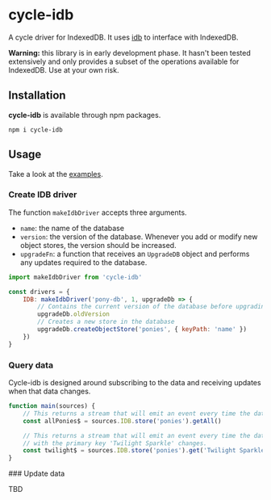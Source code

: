 # cycle-idb
A cycle driver for IndexedDB. It uses [idb](https://github.com/jakearchibald/idb) to interface with IndexedDB.

**Warning:** this library is in early development phase. It hasn't been tested extensively and only provides a subset of the operations available for IndexedDB. Use at your own risk.

## Installation

**cycle-idb** is available through npm packages.
```
npm i cycle-idb
```

## Usage

Take a look at the [examples](examples).

### Create IDB driver

The function `makeIdbDriver` accepts three arguments.
- `name`: the name of the database
- `version`: the version of the database. Whenever you add or modify new object stores, the version should be increased.
- `upgradeFn`: a function that receives an `UpgradeDB` object and performs any updates required to the database.

```javascript
import makeIdbDriver from 'cycle-idb'

const drivers = {
	IDB: makeIdbDriver('pony-db', 1, upgradeDb => {
		// Contains the current version of the database before upgrading
		upgradeDb.oldVersion
		// Creates a new store in the database
		upgradeDb.createObjectStore('ponies', { keyPath: 'name' })
	})
}
```

### Query data

Cycle-idb is designed around subscribing to the data and receiving updates when that data changes.

```javascript
function main(sources) {
	// This returns a stream that will emit an event every time the data in the 'ponies' store changes.
	const allPonies$ = sources.IDB.store('ponies').getAll()

	// This returns a stream that will emit an event every time the data in the 'ponies' store
	// with the primary key 'Twilight Sparkle' changes.
	const twilight$ = sources.IDB.store('ponies').get('Twilight Sparkle')
}
```

### Update data

TBD